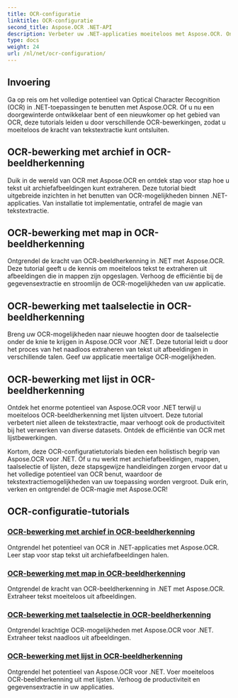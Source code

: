 ```yaml
---
title: OCR-configuratie
linktitle: OCR-configuratie
second_title: Aspose.OCR .NET-API
description: Verbeter uw .NET-applicaties moeiteloos met Aspose.OCR. Ontdek OCR-configuratietutorials, inclusief archief-, map-, taalselectie- en lijstbewerkingen.
type: docs
weight: 24
url: /nl/net/ocr-configuration/
---
```

## Invoering

Ga op reis om het volledige potentieel van Optical Character Recognition (OCR) in .NET-toepassingen te benutten met Aspose.OCR. Of u nu een doorgewinterde ontwikkelaar bent of een nieuwkomer op het gebied van OCR, deze tutorials leiden u door verschillende OCR-bewerkingen, zodat u moeiteloos de kracht van tekstextractie kunt ontsluiten.

## OCR-bewerking met archief in OCR-beeldherkenning
Duik in de wereld van OCR met Aspose.OCR en ontdek stap voor stap hoe u tekst uit archiefafbeeldingen kunt extraheren. Deze tutorial biedt uitgebreide inzichten in het benutten van OCR-mogelijkheden binnen .NET-applicaties. Van installatie tot implementatie, ontrafel de magie van tekstextractie.

## OCR-bewerking met map in OCR-beeldherkenning
Ontgrendel de kracht van OCR-beeldherkenning in .NET met Aspose.OCR. Deze tutorial geeft u de kennis om moeiteloos tekst te extraheren uit afbeeldingen die in mappen zijn opgeslagen. Verhoog de efficiëntie bij de gegevensextractie en stroomlijn de OCR-mogelijkheden van uw applicatie.

## OCR-bewerking met taalselectie in OCR-beeldherkenning
Breng uw OCR-mogelijkheden naar nieuwe hoogten door de taalselectie onder de knie te krijgen in Aspose.OCR voor .NET. Deze tutorial leidt u door het proces van het naadloos extraheren van tekst uit afbeeldingen in verschillende talen. Geef uw applicatie meertalige OCR-mogelijkheden.

## OCR-bewerking met lijst in OCR-beeldherkenning
Ontdek het enorme potentieel van Aspose.OCR voor .NET terwijl u moeiteloos OCR-beeldherkenning met lijsten uitvoert. Deze tutorial verbetert niet alleen de tekstextractie, maar verhoogt ook de productiviteit bij het verwerken van diverse datasets. Ontdek de efficiëntie van OCR met lijstbewerkingen.

Kortom, deze OCR-configuratietutorials bieden een holistisch begrip van Aspose.OCR voor .NET. Of u nu werkt met archiefafbeeldingen, mappen, taalselectie of lijsten, deze stapsgewijze handleidingen zorgen ervoor dat u het volledige potentieel van OCR benut, waardoor de tekstextractiemogelijkheden van uw toepassing worden vergroot. Duik erin, verken en ontgrendel de OCR-magie met Aspose.OCR!
## OCR-configuratie-tutorials
### [OCR-bewerking met archief in OCR-beeldherkenning](./ocr-operation-with-archive/)
Ontgrendel het potentieel van OCR in .NET-applicaties met Aspose.OCR. Leer stap voor stap tekst uit archiefafbeeldingen halen.
### [OCR-bewerking met map in OCR-beeldherkenning](./ocr-operation-with-folder/)
Ontgrendel de kracht van OCR-beeldherkenning in .NET met Aspose.OCR. Extraheer tekst moeiteloos uit afbeeldingen.
### [OCR-bewerking met taalselectie in OCR-beeldherkenning](./ocr-operation-with-language-selection/)
Ontgrendel krachtige OCR-mogelijkheden met Aspose.OCR voor .NET. Extraheer tekst naadloos uit afbeeldingen.
### [OCR-bewerking met lijst in OCR-beeldherkenning](./ocr-operation-with-list/)
Ontgrendel het potentieel van Aspose.OCR voor .NET. Voer moeiteloos OCR-beeldherkenning uit met lijsten. Verhoog de productiviteit en gegevensextractie in uw applicaties.